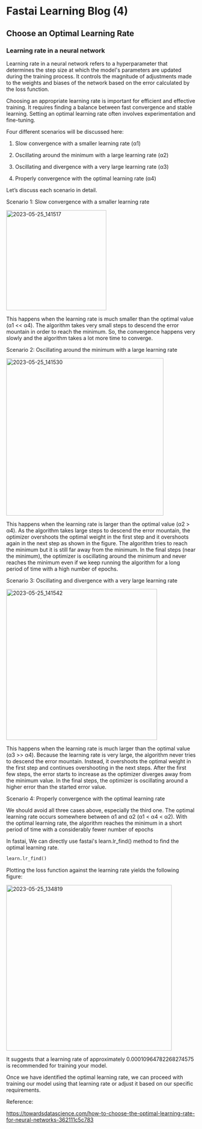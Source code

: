 # Fastai Learning Blog (4)


## Choose an Optimal Learning Rate

### Learning rate in a neural network

Learning rate in a neural network refers to a hyperparameter that determines the step size at which the model's parameters are updated during the training process. It controls the magnitude of adjustments made to the weights and biases of the network based on the error calculated by the loss function.

Choosing an appropriate learning rate is important for efficient and effective training. It requires finding a balance between fast convergence and stable learning. Setting an optimal learning rate often involves experimentation and fine-tuning.

Four different scenarios will be discussed here:

1. Slow convergence with a smaller learning rate (α1)

2. Oscillating around the minimum with a large learning rate (α2)

3. Oscillating and divergence with a very large learning rate (α3)

4. Properly convergence with the optimal learning rate (α4)

Let’s discuss each scenario in detail.

Scenario 1: Slow convergence with a smaller learning rate

<img width="266" alt="2023-05-25_141517" src="https://github.com/HongdaZhou-cloud/HongdaZhou-cloud.github.io/assets/132418400/7c9485b2-d1aa-4f61-988a-7c8f635e3515">

This happens when the learning rate is much smaller than the optimal value (α1 << α4). The algorithm takes very small steps to descend the error mountain in order to reach the minimum. So, the convergence happens very slowly and the algorithm takes a lot more time to converge. 

Scenario 2: Oscillating around the minimum with a large learning rate



<img width="418" alt="2023-05-25_141530" src="https://github.com/HongdaZhou-cloud/HongdaZhou-cloud.github.io/assets/132418400/0ed553f0-ecc1-4ab2-94fe-7940d59a5b63">


This happens when the learning rate is larger than the optimal value (α2 > α4). As the algorithm takes large steps to descend the error mountain, the optimizer overshoots the optimal weight in the first step and it overshoots again in the next step as shown in the figure. The algorithm tries to reach the minimum but it is still far away from the minimum. In the final steps (near the minimum), the optimizer is oscillating around the minimum and never reaches the minimum even if we keep running the algorithm for a long period of time with a high number of epochs. 

Scenario 3: Oscillating and divergence with a very large learning rate




<img width="401" alt="2023-05-25_141542" src="https://github.com/HongdaZhou-cloud/HongdaZhou-cloud.github.io/assets/132418400/e7aff459-a61c-4cc4-aab8-fc1bf59d04d1">




This happens when the learning rate is much larger than the optimal value (α3 >> α4). Because the learning rate is very large, the algorithm never tries to descend the error mountain. Instead, it overshoots the optimal weight in the first step and continues overshooting in the next steps. After the first few steps, the error starts to increase as the optimizer diverges away from the minimum value. In the final steps, the optimizer is oscillating around a higher error than the started error value. 

Scenario 4: Properly convergence with the optimal learning rate

We should avoid all three cases above, especially the third one. The optimal learning rate occurs somewhere between α1 and α2 (α1 < α4 < α2). With the optimal learning rate, the algorithm reaches the minimum in a short period of time with a considerably fewer number of epochs

In fastai, We can directly use fastai's learn.lr_find() method to find the optimal learning rate.

```python
learn.lr_find()
```

Plotting the loss function against the learning rate yields the following figure:

<img width="440" alt="2023-05-25_134819" src="https://github.com/HongdaZhou-cloud/HongdaZhou-cloud.github.io/assets/132418400/d61e5db4-312b-4cca-9e40-da567a57270a">

It suggests that a learning rate of approximately 0.00010964782268274575 is recommended for training your model.

Once we have identified the optimal learning rate, we can proceed with training our model using that learning rate or adjust it based on our specific requirements.

Reference:

https://towardsdatascience.com/how-to-choose-the-optimal-learning-rate-for-neural-networks-362111c5c783
